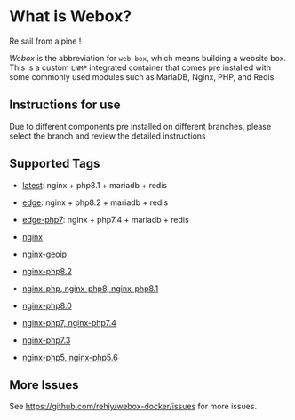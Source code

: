 # What is Webox?

Re sail from alpine !

*Webox* is the abbreviation for `web-box`, which means building a website box. This is a custom `LNMP` integrated container that comes pre installed with some commonly used modules such as MariaDB, Nginx, PHP, and Redis.

## Instructions for use

Due to different components pre installed on different branches, please select the branch and review the detailed instructions

## Supported Tags

- [latest](https://github.com/rehiy/webox-docker/tree/master/latest): nginx + php8.1 + mariadb + redis

- [edge](https://github.com/rehiy/webox-docker/tree/master/edge): nginx + php8.2 + mariadb + redis

- [edge-php7](https://github.com/rehiy/webox-docker/tree/master/edge): nginx + php7.4 + mariadb + redis

- [nginx](https://github.com/rehiy/webox-docker/tree/master/nginx)

- [nginx-geoip](https://github.com/rehiy/webox-docker/tree/master/nginx-geoip)

- [nginx-php8.2](https://github.com/rehiy/webox-docker/tree/master/nginx-php8.2)

- [nginx-php, nginx-php8, nginx-php8.1](https://github.com/rehiy/webox-docker/tree/master/nginx-php8.1)

- [nginx-php8.0](https://github.com/rehiy/webox-docker/tree/master/nginx-php8.0)

- [nginx-php7, nginx-php7.4](https://github.com/rehiy/webox-docker/tree/master/nginx-php7.4)

- [nginx-php7.3](https://github.com/rehiy/webox-docker/tree/master/nginx-php7.3)

- [nginx-php5, nginx-php5.6](https://github.com/rehiy/webox-docker/tree/master/nginx-php5.6)

## More Issues

See <https://github.com/rehiy/webox-docker/issues> for more issues.
